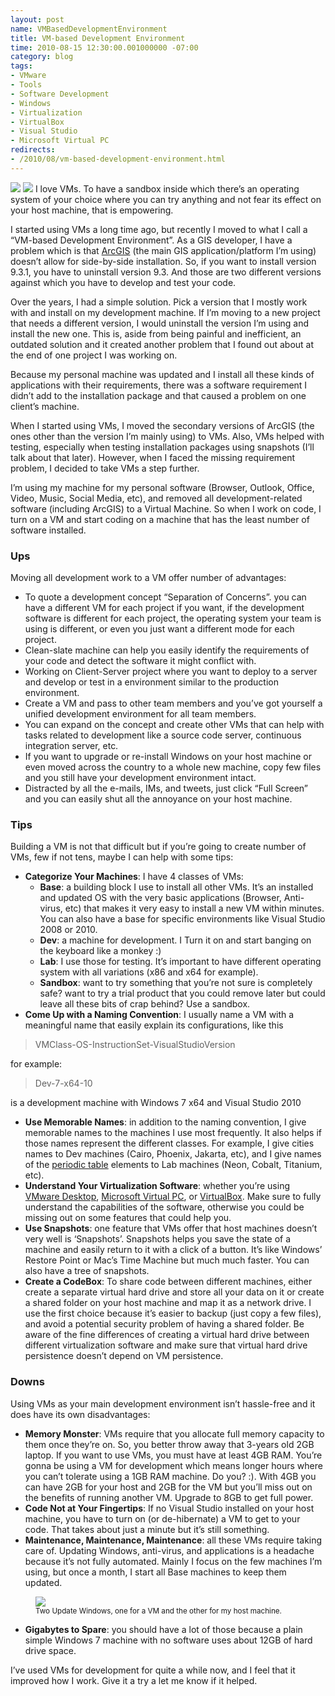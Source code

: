 ```yaml
---
layout: post
name: VMBasedDevelopmentEnvironment
title: VM-based Development Environment
time: 2010-08-15 12:30:00.001000000 -07:00
category: blog
tags:
- VMware
- Tools
- Software Development
- Windows
- Virtualization
- VirtualBox
- Visual Studio
- Microsoft Virtual PC
redirects:
- /2010/08/vm-based-development-environment.html
---
```

<img class="imageOnRight" src="{{ site.blogImagesFolder }}{{ page.name }}/VirtualBox.png">
<img class="imageOnRight" src="{{ site.blogImagesFolder }}{{ page.name }}/VMware.png">
I love VMs. To have a sandbox inside which there’s an operating system of your choice where you can try anything and not fear its effect on your host machine, that is empowering.

I started using VMs a long time ago, but recently I moved to what I call a “VM-based Development Environment”. As a GIS developer, I have a problem which is that [ArcGIS](http://www.esri.com/products/index.html#desktop_gis_panel) (the main GIS application/platform I’m using) doesn’t allow for side-by-side installation. So, if you want to install version 9.3.1, you have to uninstall version 9.3. And those are two different versions against which you have to develop and test your code.

Over the years, I had a simple solution. Pick a version that I mostly work with and install on my development machine. If I’m moving to a new project that needs a different version, I would uninstall the version I’m using and install the new one. This is, aside from being painful and inefficient, an outdated solution and it created another problem that I found out about at the end of one project I was working on.

Because my personal machine was updated and I install all these kinds of applications with their requirements, there was a software requirement I didn’t add to the installation package and that caused a problem on one client’s machine.

When I started using VMs, I moved the secondary versions of ArcGIS (the ones other than the version I’m mainly using) to VMs. Also, VMs helped with testing, especially when testing installation packages using snapshots (I’ll talk about that later). However, when I faced the missing requirement problem, I decided to take VMs a step further.

I’m using my machine for my personal software (Browser, Outlook, Office, Video, Music, Social Media, etc), and removed all development-related software (including ArcGIS) to a Virtual Machine. So when I work on code, I turn on a VM and start coding on a machine that has the least number of software installed.

### Ups

Moving all development work to a VM offer number of advantages:

- To quote a development concept “Separation of Concerns”. you can have a different VM for each project if you want, if the development software is different for each project, the operating system your team is using is different, or even you just want a different mode for each project.  
- Clean-slate machine can help you easily identify the requirements of your code and detect the software it might conflict with.
- Working on Client-Server project where you want to deploy to a server and develop or test in a environment similar to the production environment.
- Create a VM and pass to other team members and you’ve got yourself a unified development environment for all team members.
- You can expand on the concept and create other VMs that can help with tasks related to development like a source code server, continuous integration server, etc.
- If you want to upgrade or re-install Windows on your host machine or even moved across the country to a whole new machine, copy few files and you still have your development environment intact.
- Distracted by all the e-mails, IMs, and tweets, just click “Full Screen” and you can easily shut all the annoyance on your host machine.

### Tips

Building a VM is not that difficult but if you’re going to create number of VMs, few if not tens, maybe I can help with some tips:

- **Categorize Your Machines**: I have 4 classes of VMs:
    - **Base**: a building block I use to install all other VMs. It’s an installed and updated OS with the very basic applications (Browser, Anti-virus, etc) that makes it very easy to install a new VM within minutes. You can also have a base for specific environments like Visual Studio 2008 or 2010.
    - **Dev**: a machine for development. I Turn it on and start banging on the keyboard like a monkey :)
    - **Lab**: I use those for testing. It’s important to have different operating system with all variations (x86 and x64 for example).
    - **Sandbox**: want to try something that you’re not sure is completely safe? want to try a trial product that you could remove later but could leave all these bits of crap behind? Use a sandbox.
- **Come Up with a Naming Convention**: I usually name a VM with a meaningful name that easily explain its configurations, like this

> VMClass-OS-InstructionSet-VisualStudioVersion

for example:

> Dev-7-x64-10

is a development machine with Windows 7 x64 and Visual Studio 2010

- **Use Memorable Names**: in addition to the naming convention, I give memorable names to the machines I use most frequently. It also helps if those names represent the different classes. For example, I give cities names to Dev machines (Cairo, Phoenix, Jakarta, etc), and I give names of the [periodic table](http://en.wikipedia.org/wiki/Periodic_table) elements to Lab machines (Neon, Cobalt, Titanium, etc).
- **Understand Your Virtualization Software**: whether you’re using [VMware Desktop](http://www.vmware.com/), [Microsoft Virtual PC](http://www.microsoft.com/windows/virtual-pc/), or [VirtualBox](http://www.virtualbox.org/). Make sure to fully understand the capabilities of the software, otherwise you could be missing out on some features that could help you.
- **Use Snapshots**: one feature that VMs offer that host machines doesn’t very well is ‘Snapshots’. Snapshots helps you save the state of a machine and easily return to it with a click of a button. It’s like Windows’ Restore Point or Mac’s Time Machine but much much faster. You can also have a tree of snapshots.
- **Create a CodeBox**: To share code between different machines, either create a separate virtual hard drive and store all your data on it or create a shared folder on your host machine and map it as a network drive. I use the first choice because it’s easier to backup (just copy a few files), and avoid a potential security problem of having a shared folder. Be aware of the fine differences of creating a virtual hard drive between different virtualization software and make sure that virtual hard drive persistence doesn’t depend on VM persistence.

### Downs

Using VMs as your main development environment isn’t hassle-free and it does have its own disadvantages:

- **Memory Monster**: VMs require that you allocate full memory capacity to them once they’re on. So, you better throw away that 3-years old 2GB laptop. If you want to use VMs, you must have at least 4GB RAM. You’re gonna be using a VM for development which means longer hours where you can’t tolerate using a 1GB RAM machine. Do you? :). With 4GB you can have 2GB for your host and 2GB for the VM but you’ll miss out on the benefits of running another VM. Upgrade to 8GB to get full power.
- **Code Not at Your Fingertips**: If no Visual Studio installed on your host machine, you have to turn on (or de-hibernate) a VM to get to your code. That takes about just a minute but it’s still something.
- **Maintenance, Maintenance, Maintenance**: all these VMs require taking care of. Updating Windows, anti-virus, and applications is a headache because it’s not fully automated. Mainly I focus on the few machines I’m using, but once a month, I start all Base machines to keep them updated.

<figure class="imageInCenter">
    <a href="{{ site.blogImagesFolder }}{{ page.name }}/TwoUpdateWindowsSmall.png">
        <img class="imageInCenter" src="{{ site.blogImagesFolder }}{{ page.name }}/TwoUpdateWindowsSmall.png">
    </a>
    <figcaption><small>Two Update Windows, one for a VM and the other for my host machine.</small></figcaption>
</figure>

- **Gigabytes to Spare**: you should have a lot of those because a plain simple Windows 7 machine with no software uses about 12GB of hard drive space.

I’ve used VMs for development for quite a while now, and I feel that it improved how I work. Give it a try a let me know if it helped.
